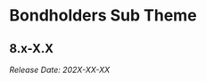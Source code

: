 # Bondholders Sub Theme

8.x-X.X
--------------------------------------------------------------------------------
_Release Date: 202X-XX-XX_
